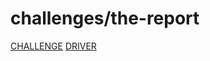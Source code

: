 # challenges/the-report

[CHALLENGE](https://www.hackerrank.com/challenges/the-report/problem)
[DRIVER](https://drive.google.com/drive/folders/1goxhN89jawgXJHeitf2NppQHX4hBLs5S?usp=sharing)
